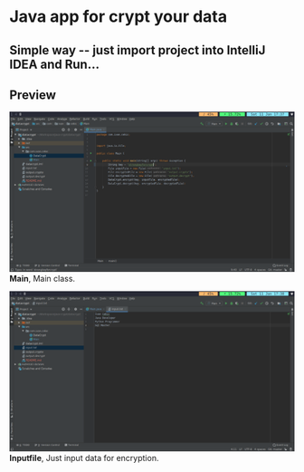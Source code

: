 # Java app for crypt your data


## Simple way -- just import project into IntelliJ IDEA and Run...


## Preview
![run](https://raw.githubusercontent.com/ivancekic/datacrypt/master/first.jpg) <br />
**Main**, Main class. <br />


![file](https://raw.githubusercontent.com/ivancekic/datacrypt/master/second.jpg) <br />
**Inputfile**, Just input data for encryption. <br />
